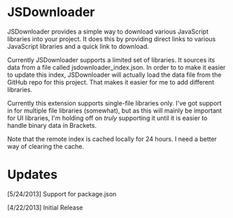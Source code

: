JSDownloader
============

JSDownloader provides a simple way to download various JavaScript libraries into your project. It does this by providing direct
links to various JavaScript libraries and a quick link to download.

Currently JSDownloader supports a limited set of libraries. It sources its data from a file called jsdownloader_index.json. In
order to to make it easier to update this index, JSDownloader will actually load the data file from the GitHub repo for this 
project. That makes it easier for me to add different libraries.

Currently this extension supports single-file libraries only. I've got support in for multiple file libraries (somewhat), 
but as this will mainly be important for UI libraries, I'm holding off on *truly* supporting it until it is easier to handle
binary data in Brackets.

Note that the remote index is cached locally for 24 hours. I need a better way of clearing the cache.

Updates
=======
[5/24/2013] Support for package.json

[4/22/2013] Initial Release